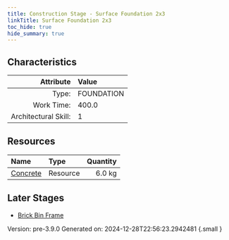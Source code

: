 ```yaml
---
title: Construction Stage - Surface Foundation 2x3
linkTitle: Surface Foundation 2x3
toc_hide: true
hide_summary: true
---
```


## Characteristics

| Attribute      | Value |
|--------:|:------|
|Type:|FOUNDATION|
|Work Time:|400.0|
|Architectural Skill:|1|

## Resources

| Name | Type | Quantity |
|:-----|:-----|-----:|
|[Concrete](/docs/definitions/resource/concrete)|Resource|6.0 kg|

## Later Stages
- [Brick Bin Frame](/docs/definitions/construction/brick-bin-frame)


Version: pre-3.9.0 Generated on: 2024-12-28T22:56:23.2942481
{.small }